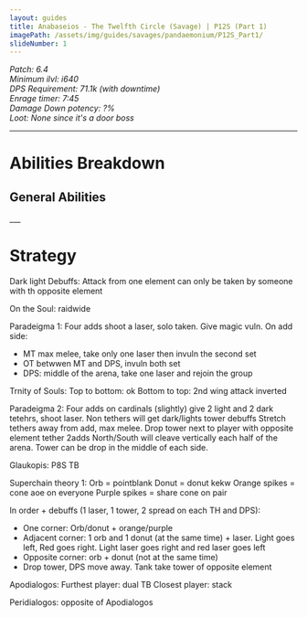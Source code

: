 ```yaml
---
layout: guides
title: Anabaseios - The Twelfth Circle (Savage) | P12S (Part 1)
imagePath: /assets/img/guides/savages/pandaemonium/P12S_Part1/
slideNumber: 1
---
```


*Patch: 6.4  
Minimum ilvl: i640  
DPS Requirement: 71.1k (with downtime)  
Enrage timer: 7:45  
<span class='debuff'>Damage Down</span> potency: ?%  
Loot: None since it's a door boss*

___

<h1><a id='AbilitiesBreakdown'>Abilities Breakdown</a></h1>

<div class='guideSection' markdown='1'>
<h2><a id='ABGeneralAbilities'>General Abilities</a></h2>

</div>
___
<h1><a id='Strategy'>Strategy</a></h1>
<div class='guideSection' markdown='1'>

</div>

<div class='guideSection' markdown='1'>
<a id='SPhase2'></a>

Dark light Debuffs:
Attack from one element can only be taken by someone with th opposite element

On the Soul: raidwide

Paradeigma 1:
Four adds shoot a laser, solo taken. Give magic vuln.
On add side:

+ MT max melee, take only one laser then invuln the second set
+ OT betwwen MT and DPS, invuln both set
+ DPS: middle of the arena, take one laser and rejoin the group

Trnity of Souls:
Top to bottom: ok
Bottom to top: 2nd wing attack inverted

Paradeigma 2:
Four adds on cardinals (slightly) give 2 light and 2 dark tetehrs, shoot laser. Non tethers will get dark/lights tower debuffs
Stretch tethers away from add, max melee. Drop tower next to player with opposite element tether
2adds North/South will cleave vertically each half of the arena. Tower can be drop in the middle of each side.

Glaukopis:
P8S TB

Superchain theory 1:
Orb = pointblank
Donut = donut kekw
Orange spikes = cone aoe on everyone
Purple spikes = share cone on pair

In order + debuffs (1 laser, 1 tower, 2 spread on each TH and DPS):
+ One corner: Orb/donut + orange/purple
+ Adjacent corner: 1 orb and 1 donut (at the same time) + laser. Light goes left, Red goes right. Light laser goes right and red laser goes left
+ Opposite corner: orb + donut (not at the same time)
+ Drop tower, DPS move away. Tank take tower of opposite element

Apodialogos:
Furthest player: dual TB
Closest player: stack

Peridialogos:
opposite of Apodialogos
</div>
